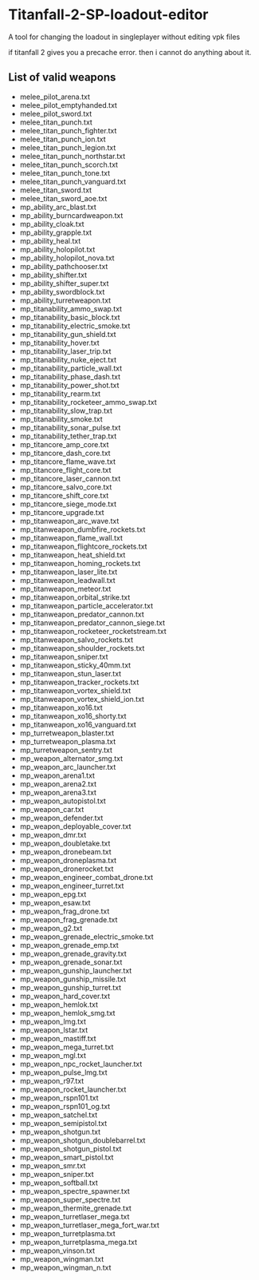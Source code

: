 # Titanfall-2-SP-loadout-editor

A tool for changing the loadout in singleplayer without editing vpk files

if titanfall 2 gives you a precache error. then i cannot do anything about it.

## List of valid weapons

* melee_pilot_arena.txt
* melee_pilot_emptyhanded.txt
* melee_pilot_sword.txt
* melee_titan_punch.txt
* melee_titan_punch_fighter.txt
* melee_titan_punch_ion.txt
* melee_titan_punch_legion.txt
* melee_titan_punch_northstar.txt
* melee_titan_punch_scorch.txt
* melee_titan_punch_tone.txt
* melee_titan_punch_vanguard.txt
* melee_titan_sword.txt
* melee_titan_sword_aoe.txt
* mp_ability_arc_blast.txt
* mp_ability_burncardweapon.txt
* mp_ability_cloak.txt
* mp_ability_grapple.txt
* mp_ability_heal.txt
* mp_ability_holopilot.txt
* mp_ability_holopilot_nova.txt
* mp_ability_pathchooser.txt
* mp_ability_shifter.txt
* mp_ability_shifter_super.txt
* mp_ability_swordblock.txt
* mp_ability_turretweapon.txt
* mp_titanability_ammo_swap.txt
* mp_titanability_basic_block.txt
* mp_titanability_electric_smoke.txt
* mp_titanability_gun_shield.txt
* mp_titanability_hover.txt
* mp_titanability_laser_trip.txt
* mp_titanability_nuke_eject.txt
* mp_titanability_particle_wall.txt
* mp_titanability_phase_dash.txt
* mp_titanability_power_shot.txt
* mp_titanability_rearm.txt
* mp_titanability_rocketeer_ammo_swap.txt
* mp_titanability_slow_trap.txt
* mp_titanability_smoke.txt
* mp_titanability_sonar_pulse.txt
* mp_titanability_tether_trap.txt
* mp_titancore_amp_core.txt
* mp_titancore_dash_core.txt
* mp_titancore_flame_wave.txt
* mp_titancore_flight_core.txt
* mp_titancore_laser_cannon.txt
* mp_titancore_salvo_core.txt
* mp_titancore_shift_core.txt
* mp_titancore_siege_mode.txt
* mp_titancore_upgrade.txt
* mp_titanweapon_arc_wave.txt
* mp_titanweapon_dumbfire_rockets.txt
* mp_titanweapon_flame_wall.txt
* mp_titanweapon_flightcore_rockets.txt
* mp_titanweapon_heat_shield.txt
* mp_titanweapon_homing_rockets.txt
* mp_titanweapon_laser_lite.txt
* mp_titanweapon_leadwall.txt
* mp_titanweapon_meteor.txt
* mp_titanweapon_orbital_strike.txt
* mp_titanweapon_particle_accelerator.txt
* mp_titanweapon_predator_cannon.txt
* mp_titanweapon_predator_cannon_siege.txt
* mp_titanweapon_rocketeer_rocketstream.txt
* mp_titanweapon_salvo_rockets.txt
* mp_titanweapon_shoulder_rockets.txt
* mp_titanweapon_sniper.txt
* mp_titanweapon_sticky_40mm.txt
* mp_titanweapon_stun_laser.txt
* mp_titanweapon_tracker_rockets.txt
* mp_titanweapon_vortex_shield.txt
* mp_titanweapon_vortex_shield_ion.txt
* mp_titanweapon_xo16.txt
* mp_titanweapon_xo16_shorty.txt
* mp_titanweapon_xo16_vanguard.txt
* mp_turretweapon_blaster.txt
* mp_turretweapon_plasma.txt
* mp_turretweapon_sentry.txt
* mp_weapon_alternator_smg.txt
* mp_weapon_arc_launcher.txt
* mp_weapon_arena1.txt
* mp_weapon_arena2.txt
* mp_weapon_arena3.txt
* mp_weapon_autopistol.txt
* mp_weapon_car.txt
* mp_weapon_defender.txt
* mp_weapon_deployable_cover.txt
* mp_weapon_dmr.txt
* mp_weapon_doubletake.txt
* mp_weapon_dronebeam.txt
* mp_weapon_droneplasma.txt
* mp_weapon_dronerocket.txt
* mp_weapon_engineer_combat_drone.txt
* mp_weapon_engineer_turret.txt
* mp_weapon_epg.txt
* mp_weapon_esaw.txt
* mp_weapon_frag_drone.txt
* mp_weapon_frag_grenade.txt
* mp_weapon_g2.txt
* mp_weapon_grenade_electric_smoke.txt
* mp_weapon_grenade_emp.txt
* mp_weapon_grenade_gravity.txt
* mp_weapon_grenade_sonar.txt
* mp_weapon_gunship_launcher.txt
* mp_weapon_gunship_missile.txt
* mp_weapon_gunship_turret.txt
* mp_weapon_hard_cover.txt
* mp_weapon_hemlok.txt
* mp_weapon_hemlok_smg.txt
* mp_weapon_lmg.txt
* mp_weapon_lstar.txt
* mp_weapon_mastiff.txt
* mp_weapon_mega_turret.txt
* mp_weapon_mgl.txt
* mp_weapon_npc_rocket_launcher.txt
* mp_weapon_pulse_lmg.txt
* mp_weapon_r97.txt
* mp_weapon_rocket_launcher.txt
* mp_weapon_rspn101.txt
* mp_weapon_rspn101_og.txt
* mp_weapon_satchel.txt
* mp_weapon_semipistol.txt
* mp_weapon_shotgun.txt
* mp_weapon_shotgun_doublebarrel.txt
* mp_weapon_shotgun_pistol.txt
* mp_weapon_smart_pistol.txt
* mp_weapon_smr.txt
* mp_weapon_sniper.txt
* mp_weapon_softball.txt
* mp_weapon_spectre_spawner.txt
* mp_weapon_super_spectre.txt
* mp_weapon_thermite_grenade.txt
* mp_weapon_turretlaser_mega.txt
* mp_weapon_turretlaser_mega_fort_war.txt
* mp_weapon_turretplasma.txt
* mp_weapon_turretplasma_mega.txt
* mp_weapon_vinson.txt
* mp_weapon_wingman.txt
* mp_weapon_wingman_n.txt
